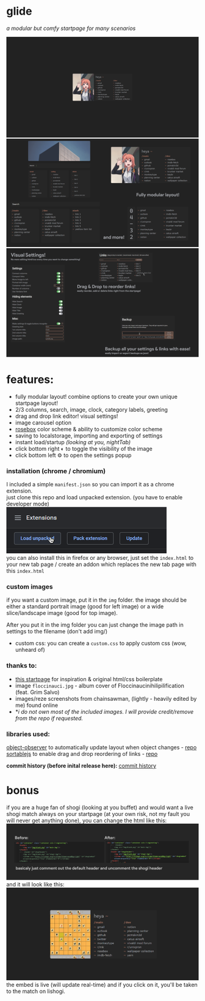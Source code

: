 # glide
*a modular but comfy startpage for many scenarios*  
  
![main](screenshots/main.png)
![layout](screenshots/layout.png)
![settings](screenshots/settings.png)
  
# features:
- fully modular layout! combine options to create your own unique startpage layout!  
- 2/3 columns, search, image, clock, category labels, greeting  
- drag and drop link editor! visual settings!
- image carousel option  
- [rosebox](https://github.com/KraXen72/rosebox) color scheme & ability to customize color scheme  
- saving to localstorage, importing and exporting of settings  
- instant load/startup *(looking at you, nightTab)*  
- click bottom right ◐ to toggle the visibility of the image  
- click bottom left ⚙ to open the settings popup 
  
### installation (chrome / chromium)
I included a simple ``manifest.json`` so you can import it as a chrome extension.  
just clone this repo and load unpacked extension. (you have to enable developer mode)    
![unpacked](screenshots/unpacked.png)  
you can also install this in firefox or any browser, just set the ``index.html`` to your new tab page / create an addon which replaces the new tab page with this ``index.html``

### custom images
if you want a custom image, put it in the ``img`` folder.
the image should be either a standard portrait image (good for left image) or a wide slice/landscape image (good for top image).   

After you put it in the img folder you can just change the image path in settings to the filename (don't add img/)
- custom css: you can create a `custom.css` to apply custom css (wow, unheard of)

### thanks to:
- [this startpage](https://github.com/WahyuHidayattz/startpage-new) for inspiration & original html/css boilerplate  
- image `floccinauci.jpg` - album cover of Floccinaucinihilipilification (feat. Grim Salvo)  
- images/reze screenshots from chainsawman, (lightly - heavily edited by me) found online  
- **i do not own most of the included images. I will provide credit/remove from the repo if requested.*
  
### libraries used:  
[object-observer](https://github.com/gullerya/object-observer/blob/main/src/object-observer.js) to automatically update layout when object changes - [repo](https://github.com/gullerya/object-observer)  
[sortablejs](http://sortablejs.github.io/Sortable/Sortable.js) to enable drag and drop reordering of links - [repo](https://github.com/SortableJS/Sortable)    
  
**commit history (before inital release here):** [commit history](https://github.com/KraXen72/startpage-new)

# bonus
if you are a huge fan of shogi (looking at you buffet) and would want a live shogi match always on your startpage (at your own risk, not my fault you will never get anything done), you can change the html  like this:
![howto](screenshots/shogi.png)  
and it will look like this:   
![shogiresult](screenshots/shogi2.png)  
the embed is live (will update real-time) and if you click on it, you'll be taken to the match on lishogi.